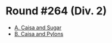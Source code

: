 # Round #264 (Div. 2)

* [A. Caisa and Sugar][]
* [B. Caisa and Pylons][]

[A. Caisa and Sugar]:  http://codeforces.com/contest/463/problem/A
[B. Caisa and Pylons]: http://codeforces.com/contest/463/problem/B
